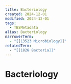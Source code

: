 ```yaml
---
title: Bacteriology
created: 2024-12-01
modified: 2024-12-01
tags:
  - TBSMetadata
alias: Bacteriology
narrowerTerm:
  - "[[13523 Microbiology]]"
relatedTerm:
  - "[[1826 Bacteria]]"
---
```

# Bacteriology
